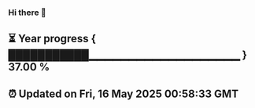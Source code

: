 ### Hi there 👋
⏳ Year progress { ███████████▁▁▁▁▁▁▁▁▁▁▁▁▁▁▁▁▁▁▁ } 37.00 %
---
⏰ Updated on Fri, 16 May 2025 00:58:33 GMT
---
